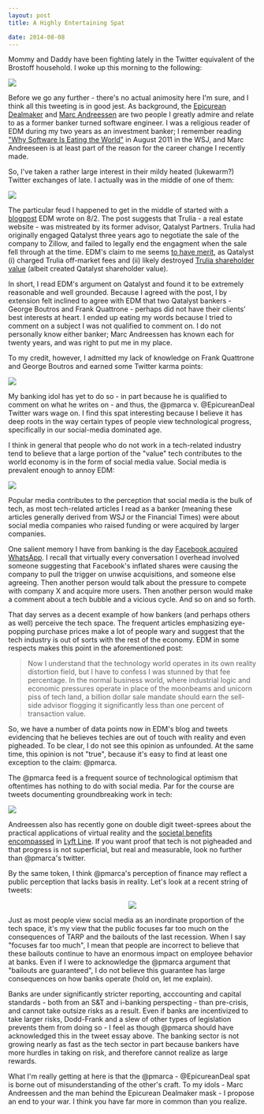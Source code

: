 ```yaml
---
layout: post
title: A Highly Entertaining Spat

date: 2014-08-08
---
```


Mommy and Daddy have been fighting lately in the Twitter equivalent of the Brostoff household. I woke up this morning to the following:  

![](https://lh3.googleusercontent.com/-1C_VnO7KC2A/U-SigyQvE6I/AAAAAAAAAOs/AtuDreRZVlA/w582-h161-no/edm_v_pmarca.png)

Before we go any further - there's no actual animosity here I'm sure, and I think all this tweeting is in good jest. As background, the [Epicurean Dealmaker](http://epicureandealmaker.blogspot.com/) and [Marc Andreessen](http://blog.pmarca.com/) are two people I greatly admire and relate to as a former banker turned software engineer. I was a religious reader of EDM during my two years as an investment banker; I remember reading ["Why Software Is Eating the World"](http://online.wsj.com/news/articles/SB10001424053111903480904576512250915629460) in August 2011 in the WSJ, and Marc Andreeseen is at least part of the reason for the career change I recently made. 

So, I've taken a rather large interest in their mildy heated (lukewarm?) Twitter exchanges of late. I actually was in the middle of one of them:

![](https://lh5.googleusercontent.com/-qL7auIEAKy4/U-SkIAPqISI/AAAAAAAAAPU/4XFpWhO9xjQ/w571-h527-no/me_pmarca.png)

The particular feud I happened to get in the middle of started with a [blogpost](http://epicureandealmaker.blogspot.com/2014/08/where-did-he-learn-to-negotiate-like.html) EDM wrote on 8/2. The post suggests that Trulia - a real estate website - was mistreated by its former advisor, Qatalyst Partners. Trulia had originally engaged Qatalyst three years ago to negotiate the sale of the company to Zillow, and failed to legally end the engagment when the sale fell through at the time. EDM's claim to me seems [to have merit](http://dealbook.nytimes.com/2014/07/29/old-attempt-to-sell-trulia-rewards-ex-adviser-qatalyst-now/), as Qatalyst (i) charged Trulia off-market fees and (ii) likely destroyed [Trulia shareholder value](https://twitter.com/EpicureanDeal/status/496991408071643136) (albeit created Qatalyst shareholder value). 

In short, I read EDM's argument on Qatalyst and found it to be extremely reasonable and well grounded. Because I agreed with the post, I by extension felt inclined to agree with EDM that two Qatalyst bankers - George Boutros and Frank Quattrone - perhaps did not have their clients' best interests at heart. I ended up eating my words because I tried to comment on a subject I was not qualified to comment on. I do not personally know either banker; Marc Andreessen has known each for twenty years, and was right to put me in my place.

To my credit, however, I admitted my lack of knowledge on Frank Quattrone and George Boutros and earned some Twitter karma points:

![](https://lh3.googleusercontent.com/-1C-MemfrB88/U-SlZDVkyLI/AAAAAAAAAP8/bQBslhx5D6M/w545-h290-no/Screen%2BShot%2B2014-08-08%2Bat%2B6.23.57%2BAM.png)

My banking idol has yet to do so - in part because he is qualified to comment on what he writes on - and thus, the @pmarca v. @EpicureanDeal Twitter wars wage on. I find this spat interesting because I believe it has deep roots in the way certain types of people view technological progress, specifically in our social-media dominated age. 

I think in general that people who do not work in a tech-related industry tend to believe that a large portion of the "value" tech contributes to the world economy is in the form of social media value. Social media is prevalent enough to annoy EDM:

![](https://lh5.googleusercontent.com/-1ztc8RB2sdY/U-SrsMe23XI/AAAAAAAAARY/bkjq0HPt76M/w553-h280-no/Screen%2BShot%2B2014-08-08%2Bat%2B6.50.55%2BAM.png)

Popular media contributes to the perception that social media is the bulk of tech, as most tech-related articles I read as a banker (meaning these articles generally derived from WSJ or the Financial Times) were about social media companies who raised funding or were acquired by larger companies. 

One salient memory I have from banking is the day [Facebook acquired WhatsApp](http://dealbook.nytimes.com/2014/02/19/facebook-to-buy-messaging-start-up/). I recall that virtually every conversation I overhead involved someone suggesting that Facebook's inflated shares were causing the company to pull the trigger on unwise acquisitions, and someone else agreeing. Then another person would talk about the pressure to compete with company X and acquire more users. Then another person would make a comment about a tech bubble and a vicious cycle. And so on and so forth. 

That day serves as a decent example of how bankers (and perhaps others as well) perceive the tech space. The frequent articles emphasizing eye-popping purchase prices make a lot of people wary and suggest that the tech industry is out of sorts with the rest of the economy. EDM in some respects makes this point in the aforementioned post:

<blockquote>
Now I understand that the technology world operates in its own reality distortion field, but I have to confess I was stunned by that fee percentage. In the normal business world, where industrial logic and economic pressures operate in place of the moonbeams and unicorn piss of tech land, a billion dollar sale mandate should earn the sell-side advisor flogging it significantly less than one percent of transaction value.
</blockquote>

So, we have a number of data points now in EDM's blog and tweets evidencing that he believes techies are out of touch with reality and even pigheaded. To be clear, I do not see this opinion as unfounded. At the same time, this opinion is not "true", because it's easy to find at least one exception to the claim: @pmarca. 

The @pmarca feed is a frequent source of technological optimism that oftentimes has nothing to do with social media. Par for the course are tweets documenting groundbreaking work in tech: 

![](https://lh3.googleusercontent.com/-7cinCcxFbHQ/U-SpXMPYbnI/AAAAAAAAAQs/LD81D-HhRSY/w456-h408-no/Screen%2BShot%2B2014-08-08%2Bat%2B6.39.45%2BAM.png)

Andreessen also has recently gone on double digit tweet-sprees about the practical applications of virtual reality and the [societal benefits encompassed](https://twitter.com/pngmarca/status/497155377100619777/photo/1) in [Lyft Line](http://www.nytimes.com/2014/08/07/technology/personaltech/lyft-tries-to-coax-commuters-to-leave-their-cars.html?_r=0). If you want proof that tech is not pigheaded and that progress is not superficial, but real and measurable, look no further than @pmarca's twitter. 

By the same token, I think @pmarca's perception of finance may reflect a public perception that lacks basis in reality. Let's look at a recent string of tweets: 

<center>
<img src="https://lh4.googleusercontent.com/-ErAcP0pYtv8/U-S7n96eb9I/AAAAAAAAASI/jVT10QbHB6I/w354-h485-no/Screen%2BShot%2B2014-08-08%2Bat%2B7.58.57%2BAM.png">
</center>

Just as most people view social media as an inordinate proportion of the tech space, it's my view that the public focuses far too much on the consequences of TARP and the bailouts of the last recession. When I say "focuses far too much", I mean that people are incorrect to believe that these bailouts continue to have an enormous impact on employee behavior at banks. Even if I were to acknowledge the @pmarca argument that "bailouts are guaranteed", I do not believe this guarantee has large consequences on how banks operate (hold on, let me explain).

Banks are under significantly stricter reporting, acccounting and capital standards - both from an S&T and i-banking perspecting - than pre-crisis, and cannot take outsize risks as a result. Even if banks are incentivized to take larger risks, Dodd-Frank and a slew of other types of legislation prevents them from doing so - I feel as though @pmarca should have acknowledged this in the tweet essay above. The banking sector is not growing nearly as fast as the tech sector in part because bankers have more hurdles in taking on risk, and therefore cannot realize as large rewards. 

What I'm really getting at here is that the @pmarca - @EpicureanDeal spat is borne out of misunderstanding of the other's craft. To my idols - Marc Andreessen and the man behind the Epicurean Dealmaker mask - I propose an end to your war. I think you have far more in common than you realize. 

